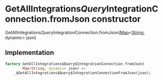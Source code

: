


# GetAllIntegrations$Query$IntegrationConnection.fromJson constructor







GetAllIntegrations$Query$IntegrationConnection.fromJson([Map](https://api.flutter.dev/flutter/dart-core/Map-class.html)&lt;[String](https://api.flutter.dev/flutter/dart-core/String-class.html), dynamic> json)





## Implementation

```dart
factory GetAllIntegrations$Query$IntegrationConnection.fromJson(
        Map<String, dynamic> json) =>
    _$GetAllIntegrations$Query$IntegrationConnectionFromJson(json);
```







